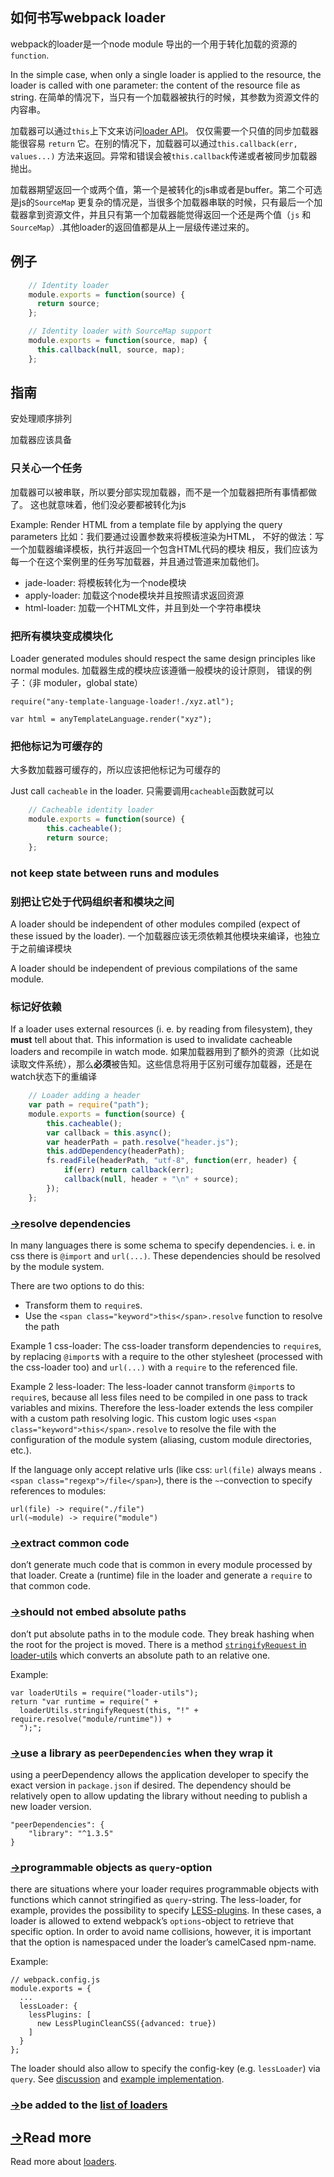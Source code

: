 ## 如何书写webpack loader


webpack的loader是一个node module 导出的一个用于转化加载的资源的 `function`.

In the simple case, when only a single loader is applied to the resource, the loader is called with one parameter: the content of the resource file as string.
在简单的情况下，当只有一个加载器被执行的时候，其参数为资源文件的内容串。

加载器可以通过`this`上下文来访问[loader API](loaders.html)。
仅仅需要一个只值的同步加载器能很容易 `return` 它。在别的情况下，加载器可以通过`this.callback(err, values...)` 方法来返回。异常和错误会被`this.callback`传递或者被同步加载器抛出。

加载器期望返回一个或两个值，第一个是被转化的js串或者是buffer。第二个可选是js的`SourceMap` 
更复杂的情况是，当很多个加载器串联的时候，只有最后一个加载器拿到资源文件，并且只有第一个加载器能觉得返回一个还是两个值（`js` 和`SourceMap`）.其他loader的返回值都是从上一层级传递过来的。

## 例子
```js
    // Identity loader
    module.exports = function(source) {
      return source;
    };

    // Identity loader with SourceMap support
    module.exports = function(source, map) {
      this.callback(null, source, map);
    };
```

## 指南

安处理顺序排列

加载器应该具备

### 只关心一个任务

加载器可以被串联，所以要分部实现加载器，而不是一个加载器把所有事情都做了。
这也就意味着，他们没必要都被转化为js

Example: Render HTML from a template file by applying the query parameters
比如：我们要通过设置参数来将模板渲染为HTML，
不好的做法：写一个加载器编译模板，执行并返回一个包含HTML代码的模块
相反，我们应该为每一个在这个案例里的任务写加载器，并且通过管道来加载他们。


*   jade-loader: 将模板转化为一个node模块
*   apply-loader: 加载这个node模块并且按照请求返回资源
*   html-loader: 加载一个HTML文件，并且到处一个字符串模块

### 把所有模块变成模块化

Loader generated modules should respect the same design principles like normal modules.
加载器生成的模块应该遵循一般模块的设计原则，
错误的例子：（非 moduler，global state）

   ```
   require("any-template-language-loader!./xyz.atl");

   var html = anyTemplateLanguage.render("xyz");
   ```

### 把他标记为可缓存的

大多数加载器可缓存的，所以应该把他标记为可缓存的

Just call `cacheable` in the loader.
只需要调用`cacheable`函数就可以
```js
    // Cacheable identity loader
    module.exports = function(source) {
        this.cacheable();
        return source;
    };
```
### not keep state between runs and modules
### 别把让它处于代码组织者和模块之间

A loader should be independent of other modules compiled (expect of these issued by the loader).
一个加载器应该无须依赖其他模块来编译，也独立于之前编译模块

A loader should be independent of previous compilations of the same module.

### 标记好依赖

If a loader uses external resources (i. e. by reading from filesystem), they **must** tell about that. This information is used to invalidate cacheable loaders and recompile in watch mode.
如果加载器用到了额外的资源（比如说读取文件系统），那么**必须**被告知。这些信息将用于区别可缓存加载器，还是在watch状态下的重编译
```js
    // Loader adding a header
    var path = require("path");
    module.exports = function(source) {
        this.cacheable();
        var callback = this.async();
        var headerPath = path.resolve("header.js");
        this.addDependency(headerPath);
        fs.readFile(headerPath, "utf-8", function(err, header) {
            if(err) return callback(err);
            callback(null, header + "\n" + source);
        });
    };
```
### [→](#resolve-dependencies)resolve dependencies

In many languages there is some schema to specify dependencies. i. e. in css there is `@import` and `url(...)`. These dependencies should be resolved by the module system.

There are two options to do this:

*   Transform them to `require`s.
*   Use the `<span class="keyword">this</span>.resolve` function to resolve the path

Example 1 css-loader: The css-loader transform dependencies to `require`s, by replacing `@import`s with a require to the other stylesheet (processed with the css-loader too) and `url(...)` with a `require` to the referenced file.

Example 2 less-loader: The less-loader cannot transform `@import`s to `require`s, because all less files need to be compiled in one pass to track variables and mixins. Therefore the less-loader extends the less compiler with a custom path resolving logic. This custom logic uses `<span class="keyword">this</span>.resolve` to resolve the file with the configuration of the module system (aliasing, custom module directories, etc.).

If the language only accept relative urls (like css: `url(file)` always means `.<span class="regexp">/file</span>`), there is the `~`-convection to specify references to modules:

    url(file) -> require("./file")
    url(~module) -> require("module")

### [→](#extract-common-code)extract common code

don’t generate much code that is common in every module processed by that loader. Create a (runtime) file in the loader and generate a `require` to that common code.

### [→](#should-not-embed-absolute-paths)should not embed absolute paths

don’t put absolute paths in to the module code. They break hashing when the root for the project is moved. There is a method [`stringifyRequest` in loader-utils](https://github.com/webpack/loader-utils#stringifyrequest) which converts an absolute path to an relative one.

Example:

    var loaderUtils = require("loader-utils");
    return "var runtime = require(" +
      loaderUtils.stringifyRequest(this, "!" + require.resolve("module/runtime")) +
      ");";

### [→](#use-a-library-as-peerdependencies-when-they-wrap-it)use a library as `peerDependencies` when they wrap it

using a peerDependency allows the application developer to specify the exact version in `package.json` if desired. The dependency should be relatively open to allow updating the library without needing to publish a new loader version.

    "peerDependencies": {
        "library": "^1.3.5"
    }

### [→](#programmable-objects-as-query-option)programmable objects as `query`-option

there are situations where your loader requires programmable objects with functions which cannot stringified as `query`-string. The less-loader, for example, provides the possibility to specify [LESS-plugins](https://github.com/webpack/less-loader#less-plugins). In these cases, a loader is allowed to extend webpack’s `options`-object to retrieve that specific option. In order to avoid name collisions, however, it is important that the option is namespaced under the loader’s camelCased npm-name.

Example:

    // webpack.config.js
    module.exports = {
      ...
      lessLoader: {
        lessPlugins: [
          new LessPluginCleanCSS({advanced: true})
        ]
      }
    };

The loader should also allow to specify the config-key (e.g. `lessLoader`) via `query`. See [discussion](https://github.com/webpack/less-loader/pull/40) and [example implementation](https://github.com/webpack/less-loader/blob/39f742b4624fceae6d9cf266e9554d07a32a9c14/index.js#L49-51).

### [→](#be-added-to-the-list-of-loaders)be added to the [list of loaders](list-of-loaders.html)

## [→](#read-more)Read more

Read more about [loaders](loaders.html).